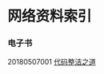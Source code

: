 <script type="text/javascript" src="http://cdn.mathjax.org/mathjax/latest/MathJax.js?config=default"></script>
# 网络资料索引

### 电子书
20180507001 [代码整洁之道](http://vdisk.weibo.com/s/zrPOK0IqWgbk1)